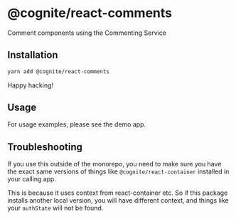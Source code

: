 # @cognite/react-comments

Comment components using the Commenting Service

## Installation

```sh
yarn add @cognite/react-comments
```

Happy hacking!

## Usage

For usage examples, please see the demo app.

## Troubleshooting

If you use this outside of the monorepo, you need to make sure you have the exact same versions of things like `@cognite/react-container` installed in your calling app.

This is because it uses context from react-container etc. So if this package installs another local version, you will have different context, and things like your `authState` will not be found.
